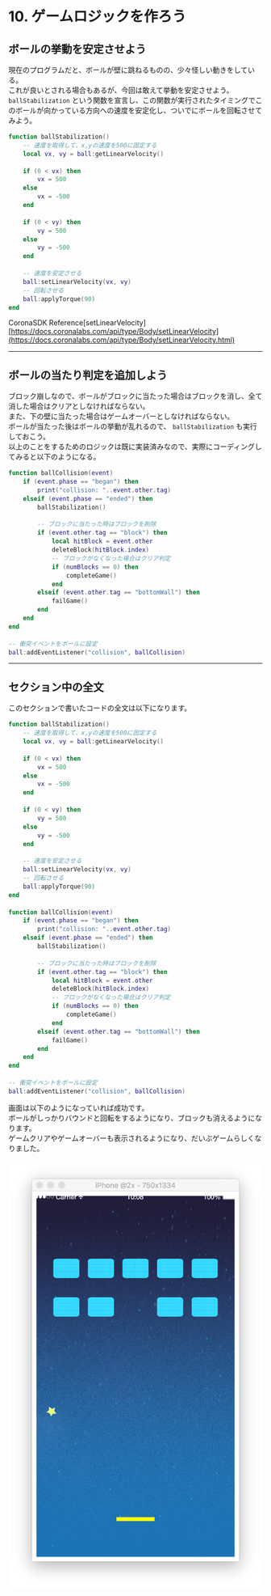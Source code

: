 # 10. ゲームロジックを作ろう

## ボールの挙動を安定させよう
現在のプログラムだと、ボールが壁に跳ねるものの、少々怪しい動きをしている。  
これが良いとされる場合もあるが、今回は敢えて挙動を安定させよう。  
`ballStabilization` という関数を宣言し、この関数が実行されたタイミングでこのボールが向かっている方向への速度を安定化し、ついでにボールを回転させてみよう。

```lua
function ballStabilization()
    -- 速度を取得して、x,yの速度を500に固定する
    local vx, vy = ball:getLinearVelocity()
        
    if (0 < vx) then
        vx = 500
    else
        vx = -500
    end

    if (0 < vy) then
        vy = 500
    else
        vy = -500
    end
    
    -- 速度を安定させる
    ball:setLinearVelocity(vx, vy)
    -- 回転させる
    ball:applyTorque(90)
end
```

CoronaSDK Reference[setLinearVelocity]
[https://docs.coronalabs.com/api/type/Body/setLinearVelocity](https://docs.coronalabs.com/api/type/Body/setLinearVelocity.html)

---

## ボールの当たり判定を追加しよう
ブロック崩しなので、ボールがブロックに当たった場合はブロックを消し、全て消した場合はクリアとしなければならない。  
また、下の壁に当たった場合はゲームオーバーとしなければならない。  
ボールが当たった後はボールの挙動が乱れるので、 `ballStabilization` も実行しておこう。  
以上のことをするためのロジックは既に実装済みなので、実際にコーディングしてみると以下のようになる。

```lua
function ballCollision(event)
    if (event.phase == "began") then
        print("collision: "..event.other.tag)
    elseif (event.phase == "ended") then
        ballStabilization()

        -- ブロックに当たった時はブロックを削除
        if (event.other.tag == "block") then
            local hitBlock = event.other
            deleteBlock(hitBlock.index)
            -- ブロックがなくなった場合はクリア判定
            if (numBlocks == 0) then
                completeGame()
            end
        elseif (event.other.tag == "bottomWall") then
            failGame()
        end
    end
end

-- 衝突イベントをボールに設定
ball:addEventListener("collision", ballCollision)
```

---

## セクション中の全文
このセクションで書いたコードの全文は以下になります。

```lua
function ballStabilization()
    -- 速度を取得して、x,yの速度を500に固定する
    local vx, vy = ball:getLinearVelocity()
        
    if (0 < vx) then
        vx = 500
    else
        vx = -500
    end

    if (0 < vy) then
        vy = 500
    else
        vy = -500
    end
    
    -- 速度を安定させる
    ball:setLinearVelocity(vx, vy)
    -- 回転させる
    ball:applyTorque(90)
end

function ballCollision(event)
    if (event.phase == "began") then
        print("collision: "..event.other.tag)
    elseif (event.phase == "ended") then
        ballStabilization()

        -- ブロックに当たった時はブロックを削除
        if (event.other.tag == "block") then
            local hitBlock = event.other
            deleteBlock(hitBlock.index)
            -- ブロックがなくなった場合はクリア判定
            if (numBlocks == 0) then
                completeGame()
            end
        elseif (event.other.tag == "bottomWall") then
            failGame()
        end
    end
end

-- 衝突イベントをボールに設定
ball:addEventListener("collision", ballCollision)
```

画面は以下のようになっていれば成功です。  
ボールがしっかりバウンドと回転をするようになり、ブロックも消えるようになります。  
ゲームクリアやゲームオーバーも表示されるようになり、だいぶゲームらしくなりました。

![](./image/execBreakoutSample9.png)
